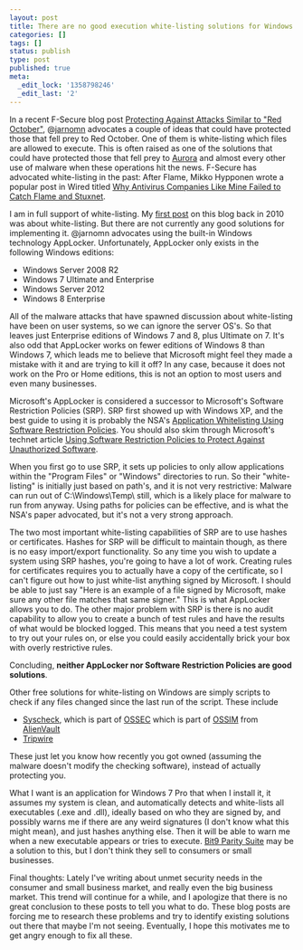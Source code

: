 ```yaml
---
layout: post
title: There are no good execution white-listing solutions for Windows
categories: []
tags: []
status: publish
type: post
published: true
meta:
  _edit_lock: '1358798246'
  _edit_last: '2'
---
```

In a recent F-Secure blog post <a href="http://www.f-secure.com/weblog/archives/00002487.html">Protecting Against Attacks Similar to "Red October"</a>, @<a href="https://twitter.com/jarnomn">jarnomn</a> advocates a couple of ideas that could have protected those that fell prey to Red October.  One of them is white-listing which files are allowed to execute.  This is often raised as one of the solutions that could have protected those that fell prey to <a href="https://en.wikipedia.org/wiki/Operation_Aurora">Aurora</a> and almost every other use of malware when these operations hit the news.  F-Secure has advocated white-listing in the past: After Flame, Mikko Hypponen wrote a popular post in Wired titled <a href="http://www.wired.com/threatlevel/2012/06/internet-security-fail/">Why Antivirus Companies Like Mine Failed to Catch Flame and Stuxnet</a>.

I am in full support of white-listing.  My <a href="http://0xdabbad00.com/2010/08/17/kaspersky-video-on-new-white-listing-concept/">first post</a> on this blog back in 2010 was about white-listing.  But there are not currently any good solutions for implementing it.  @jarnomn advocates using the built-in Windows technology AppLocker.  Unfortunately, AppLocker only exists in the following Windows editions:
<ul>
<li>Windows Server 2008 R2
<li>Windows 7 Ultimate and Enterprise
<li>Windows Server 2012
<li>Windows 8 Enterprise
</ul>

All of the malware attacks that have spawned discussion about white-listing have been on user systems, so we can ignore the server OS's.  So that leaves just Enterprise editions of Windows 7 and 8, plus Ultimate on 7.  It's also odd that AppLocker works on fewer editions of Windows 8 than Windows 7, which leads me to believe that Microsoft might feel they made a mistake with it and are trying to kill it off?  In any case, because it does not work on the Pro or Home editions, this is not an option to most users and even many businesses.

Microsoft's AppLocker is considered a successor to Microsoft's Software Restriction Policies (SRP).  SRP first showed up with Windows XP, and the best guide to using it is probably the NSA's <a href="https://www.nsa.gov/ia/_files/os/win2k/Application_Whitelisting_Using_SRP.pdf">Application Whitelisting Using Software Restriction Policies</a>.  You should also skim through Microsoft's technet article <a href="http://technet.microsoft.com/en-us/library/bb457006.aspx">Using Software Restriction Policies to Protect Against Unauthorized Software</a>.

When you first go to use SRP, it sets up policies to only allow applications within the "Program Files" or "Windows" directories to run.  So their "white-listing" is initially just based on path's, and it is not very restrictive: Malware can run out of C:\Windows\Temp\ still, which is a likely place for malware to run from anyway.  Using paths for policies can be effective, and is what the NSA's paper advocated, but it's not a very strong approach.

The two most important white-listing capabilities of SRP are to use hashes or certificates.  Hashes for SRP will be difficult to maintain though, as there is no easy import/export functionality.  So any time you wish to update a system using SRP hashes, you're going to have a lot of work.  Creating rules for certificates requires you to actually have a copy of the certificate, so I can't figure out how to just white-list anything signed by Microsoft.  I should be able to just say "Here is an example of a file signed by Microsoft, make sure any other file matches that same signer."  This is what AppLocker allows you to do. The other major problem with SRP is there is no audit capability to allow you to create a bunch of test rules and have the results of what would be blocked logged.  This means that you need a test system to try out your rules on, or else you could easily accidentally brick your box with overly restrictive rules.

Concluding, <b>neither AppLocker nor Software Restriction Policies are good solutions</b>.

Other free solutions for white-listing on Windows are simply scripts to check if any files changed since the last run of the script.  These include 
<ul>
<li><a href="http://www.ossec.net/doc/manual/syscheck/index.html">Syscheck</a>, which is part of <a href="http://www.ossec.net/doc/index.html">OSSEC</a> which is part of <a href="http://communities.alienvault.com/">OSSIM</a> from <a href="http://www.alienvault.com/">AlienVault</a>
<li><a href="http://www.tripwire.com/">Tripwire</a>
</ul>

These just let you know how recently you got owned (assuming the malware doesn't modify the checking software), instead of actually protecting you.

What I want is an application for Windows 7 Pro that when I install it, it assumes my system is clean, and automatically detects and white-lists all executables (.exe and .dll), ideally based on who they are signed by, and possibly warns me if there are any weird signatures (I don't know what this might mean), and just hashes anything else.  Then it will be able to warn me when a new executable appears or tries to execute.  <a href="https://www.bit9.com/products/bit9-parity-suite.php">Bit9 Parity Suite</a> may be a solution to this, but I don't think they sell to consumers or small businesses.

Final thoughts: Lately I've writing about unmet security needs in the consumer and small business market, and really even the big business market.  This trend will continue for a while, and I apologize that there is no great conclusion to these posts to tell you what to do.   These blog posts are forcing me to research these problems and try to identify existing solutions out there that maybe I'm not seeing.  Eventually, I hope this motivates me to get angry enough to fix all these.
